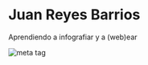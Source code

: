 # Juan Reyes Barrios
Aprendiendo a infografiar y a (web)ear

![meta tag](https://github.com/diplomado-infografia/juan-carlos-reyes/assets/96799262/b3407b12-5bb0-4b82-a8a9-f17b88956b00)
